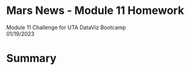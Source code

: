 # Mars News - Module 11 Homework
Module 11 Challenge for UTA DataViz Bootcamp\
01/19/2023

# Summary
